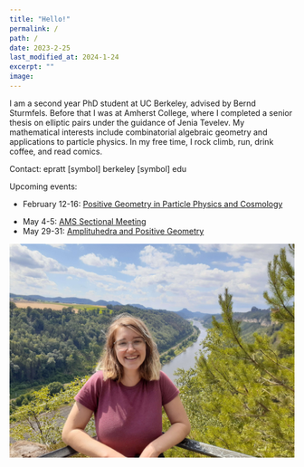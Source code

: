 ```yaml
---
title: "Hello!"
permalink: /
path: /
date: 2023-2-25
last_modified_at: 2024-1-24
excerpt: ""
image:
---
```


I am a second year PhD student at UC Berkeley, advised by Bernd Sturmfels. Before that I was at Amherst College, where I completed a senior thesis on elliptic pairs under the guidance of Jenia Tevelev. My mathematical interests include combinatorial algebraic geometry and applications to particle physics. In my free time, I rock climb, run, drink coffee, and read comics.

Contact: epratt [symbol] berkeley [symbol] edu

Upcoming events:
* February 12-16: [Positive Geometry in Particle Physics and Cosmology](https://www.mis.mpg.de/events/series/positive-geometry-in-particle-physics-and-cosmology)
<!---* TBD in April 15-May 24: [Mathematics of Scattering Amplitudes](https://cmsa.fas.harvard.edu/event/scattering-amplitudes/)--->
* May 4-5: [AMS Sectional Meeting](http://www.ams.org/meetings/sectional/2299_program.html)
* May 29-31: [Amplituhedra and Positive Geometry](https://cmsa.fas.harvard.edu/event/amplituhedra2024/)

![alt text](/assets/images/hike.jpg "Title")
